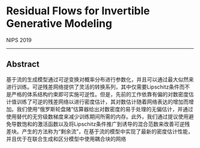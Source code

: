 # Residual Flows for Invertible Generative Modeling

NIPS 2019



---

## Abstract

基于流的生成模型通过可逆变换对概率分布进行参数化，并且可以通过最大似然来进行训练。可逆残差网络提供了灵活的转换系列，其中仅需要Lipschitz条件而不是严格的体系结构约束即可实施可逆性。但是，先前的工作依靠有偏的对数密度估计值训练了可逆的残差网络以进行密度估计，其对数估计随着网络表达的增加而增加。我们使用“俄罗斯轮盘赌”估算器给出对数密度的易于处理的无偏估计，并通过使用替代的无穷级数梯度来减少训练期间所需的内存。此外，我们通过提议使用避免导数饱和的激活函数以及将Lipschitz条件推广到诱导的混合范数来改善可逆残差块。产生的方法称为“剩余流”，在基于流的模型中实现了最新的密度估计性能，并且优于在联合生成和区分模型中使用耦合块的网络